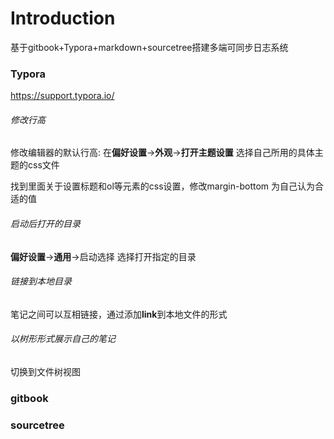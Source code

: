 # Introduction

基于gitbook+Typora+markdown+sourcetree搭建多端可同步日志系统

### Typora

https://support.typora.io/

###### 修改行高

修改编辑器的默认行高: 在**偏好设置**->**外观**->**打开主题设置** 选择自己所用的具体主题的css文件

找到里面关于设置标题和ol等元素的css设置，修改margin-bottom 为自己认为合适的值

###### 启动后打开的目录

**偏好设置**->**通用**->启动选择 选择打开指定的目录

###### 链接到本地目录

笔记之间可以互相链接，通过添加**link**到本地文件的形式

###### 以树形形式展示自己的笔记

切换到文件树视图

### gitbook

### sourcetree

